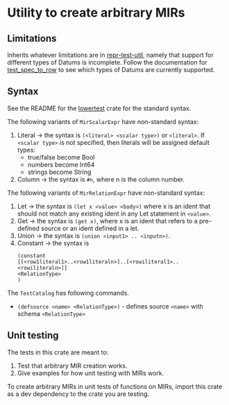 # Utility to create arbitrary MIRs

## Limitations

Inherits whatever limitations are in [repr-test-util](../repr-test-util), namely
that support for different types of Datums is incomplete. Follow the
documentation for
[test_spec_to_row](https://dev.materialize.com/api/rust/repr_test_util/fn.test_spec_to_row.html)
to see which types of Datums are currently supported.

## Syntax

See the README for the [lowertest](../lowertest/README.md) crate for the
standard syntax.

The following variants of `MirScalarExpr` have non-standard syntax:
1. Literal -> the syntax is `(<literal> <scalar type>)` or `<literal>`.
    If `<scalar type>` is not specified, then literals will be assigned
    default types:
   * true/false become Bool
   * numbers become Int64
   * strings become String
2. Column -> the syntax is `#n`, where n is the column number.

The following variants of `MirRelationExpr` have non-standard syntax:
1. Let -> the syntax is `(let x <value> <body>)` where x is an ident that
    should not match any existing ident in any Let statement in
    `<value>`.
2. Get -> the syntax is `(get x)`, where x is an ident that refers to a
    pre-defined source or an ident defined in a let.
3. Union -> the syntax is `(union <input1> .. <inputn>)`.
4. Constant -> the syntax is
    ```
    (constant
    [[<row1literal1>..<row1literaln>]..[<rowiliteral1>..<rowiliteraln>]]
    <RelationType>
    )
    ```

The `TestCatalog` has following commands.
* `(defsource <name> <RelationType>)` - defines source `<name>` with schema `<RelationType>`

## Unit testing

The tests in this crate are meant to:
1. Test that arbitrary MIR creation works.
2. Give examples for how unit testing with MIRs work.

To create arbitrary MIRs in unit tests of functions on MIRs, import this crate
as a dev dependency to the crate you are testing.
